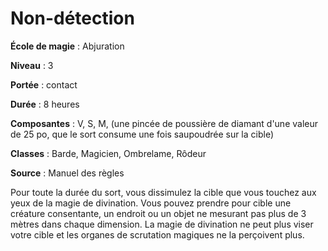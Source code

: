 # Non-détection

**École de magie** : Abjuration

**Niveau** : 3

**Portée** : contact

**Durée** : 8 heures

**Composantes** : V, S, M, (une pincée de poussière de diamant d'une valeur de 25 po, que le sort consume une fois saupoudrée sur la cible)

**Classes** : Barde, Magicien, Ombrelame, Rôdeur

**Source** : Manuel des règles

Pour toute la durée du sort, vous dissimulez la cible que vous touchez aux yeux de la magie de divination. Vous pouvez prendre pour cible une créature consentante, un endroit ou un objet ne mesurant pas plus de 3 mètres dans chaque dimension. La magie de divination ne peut plus viser votre cible et les organes de scrutation magiques ne la perçoivent plus.
